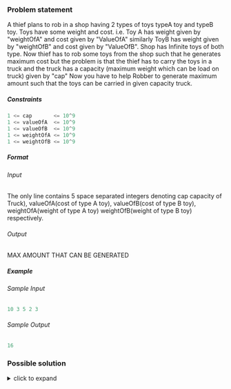 ### Problem statement

A thief plans to rob in a shop having 2 types of toys typeA toy and typeB toy.
Toys have some weight and cost. i.e. Toy A has weight given by "weightOfA" and
cost given by "ValueOfA" similarly ToyB has weight given by "weightOfB" and cost
given by "ValueOfB". Shop has Infinite toys of both type. Now thief has to rob some toys from the shop
such that he generates maximum cost but the problem is that the thief has to carry the toys in a
truck and the truck has a capacity (maximum weight which can be load on truck) given by "cap"
Now you have to help Robber to generate maximum amount such that the toys can be carried in given capacity truck.

##### Constraints

```java
1 <= cap       <= 10^9
1 <= valueOfA  <= 10^9
1 <= valueOfB  <= 10^9
1 <= weightOfA <= 10^9
1 <= weightOfB <= 10^9

```

##### Format

###### Input

The only line contains 5 space separated integers denoting cap capacity of Truck), valueOfA(cost of
type A toy), valueOfB(cost of type B toy), weightOfA(weight of type A toy)
weightOfB(weight of type B toy) respectively.

###### Output

MAX AMOUNT THAT CAN BE GENERATED

##### Example

###### Sample Input

```js
10 3 5 2 3

```

###### Sample Output

```java
16
```

### Possible solution

<details> 
<summary>  click to expand </summary>

- let say the `capacity = x`.
- take `LCM` of both the prices.
- till the `k * LCM` take the maximum either A or B.
- let the `remaining capacity(y)` `=` `x - k * LCM`
- possible sceneraios
  - `0 < y < capacity_of_A < capacity_of_B < LCM` :  have no option, can't choose.
  - `0 < capacity_of_A < y < capacity_of_B < LCM` :  have no other option, will have to pick A.
  - `0 < capacity_of_A < capacity_of_B < y < LCM` :  coin change **DP**.

</details>
